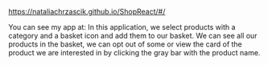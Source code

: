 https://nataliachrzascik.github.io/ShopReact/#/

You can see my app at: 
In this application, we select products with a category and a basket icon and add them to our basket. 
We can see all our products in the basket, we can opt out of some or view the card of the product we are interested in by clicking the gray bar with the product name.
